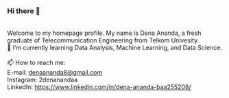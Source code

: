 ### Hi there 👋
<br />Welcome to my homepage profile. My name is Dena Ananda, a fresh graduate of Telecommunication Engineering from Telkom Univesity.
<br />🌱 I’m currently learning Data Analysis, Machine Learning, and Data Science.
<br /><br />📫 How to reach me: 
<br />E-mail: denaananda8@gmail.com
<br />Instagram: 2denanandaa
<br />LinkedIn: https://www.linkedin.com/in/dena-ananda-baa255208/
